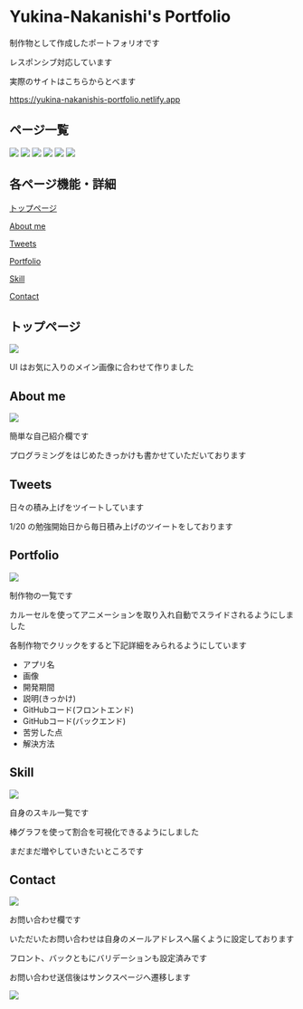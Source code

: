 # Yukina-Nakanishi's Portfolio

制作物として作成したポートフォリオです

レスポンシブ対応しています

実際のサイトはこちらからとべます

<a>https://yukina-nakanishis-portfolio.netlify.app

## ページ一覧

<img src="https://yn-portfolio.s3.ap-northeast-3.amazonaws.com/top1.png">
<img src="https://yn-portfolio.s3.ap-northeast-3.amazonaws.com/aboutme1.png">
<img src="https://yn-portfolio.s3.ap-northeast-3.amazonaws.com/ptf1.png">
<img src="https://yn-portfolio.s3.ap-northeast-3.amazonaws.com/skill1.png">
<img src="https://yn-portfolio.s3.ap-northeast-3.amazonaws.com/contact1.png">
<img src="https://yn-portfolio.s3.ap-northeast-3.amazonaws.com/thanks.png">

## 各ページ機能・詳細

[トップページ](#top)

[About me](#aboutme)

[Tweets](#tweets)

[Portfolio](#portfolio)

[Skill](#skill)

[Contact](#contact)

## トップページ<a id=top></a>

<img src="https://yn-portfolio.s3.ap-northeast-3.amazonaws.com/top1.png">

UI はお気に入りのメイン画像に合わせて作りました

## About me<a id=aboutme></a>

<img src="https://yn-portfolio.s3.ap-northeast-3.amazonaws.com/aboutme1.png">

簡単な自己紹介欄です

プログラミングをはじめたきっかけも書かせていただいております

## Tweets<a id=tweets></a>

日々の積み上げをツイートしています

1/20 の勉強開始日から毎日積み上げのツイートをしております

## Portfolio<a id=portfolio></a>

<img src="https://yn-portfolio.s3.ap-northeast-3.amazonaws.com/ptf1.png">

制作物の一覧です

カルーセルを使ってアニメーションを取り入れ自動でスライドされるようにしました

各制作物でクリックをすると下記詳細をみられるようにしています

<ul>
<li>アプリ名</li>
<li>画像</li>
<li>開発期間</li>
<li>説明(きっかけ)</li>
<li>GitHubコード(フロントエンド)</li>
<li>GitHubコード(バックエンド)</li>
<li>苦労した点</li>
<li>解決方法</li>
</ul>

## Skill<a id=skill></a>

<img src="https://yn-portfolio.s3.ap-northeast-3.amazonaws.com/skill1.png">

自身のスキル一覧です

棒グラフを使って割合を可視化できるようにしました

まだまだ増やしていきたいところです

## Contact<a id=contact></a>

<img src="https://yn-portfolio.s3.ap-northeast-3.amazonaws.com/contact1.png">

お問い合わせ欄です

いただいたお問い合わせは自身のメールアドレスへ届くように設定しております

フロント、バックともにバリデーションも設定済みです

お問い合わせ送信後はサンクスページへ遷移します

<img src="https://yn-portfolio.s3.ap-northeast-3.amazonaws.com/thanks.png">
